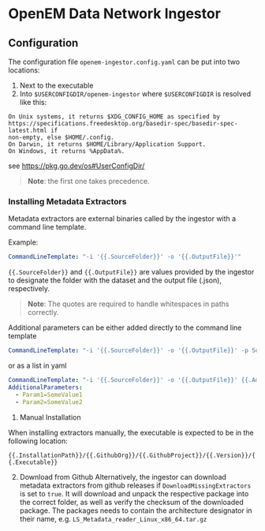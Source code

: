 # OpenEM Data Network Ingestor

## Configuration

The configuration file `openem-ingestor.config.yaml` can be put into two locations:

1. Next to the executable
2. Into `$USERCONFIGDIR/openem-ingestor` where `$USERCONFIGDIR` is resolved like this:

```
On Unix systems, it returns $XDG_CONFIG_HOME as specified by
https://specifications.freedesktop.org/basedir-spec/basedir-spec-latest.html if
non-empty, else $HOME/.config.
On Darwin, it returns $HOME/Library/Application Support.
On Windows, it returns %AppData%.
``` 

see <https://pkg.go.dev/os#UserConfigDir/>

>**Note**: the first one takes precedence.

### Installing Metadata Extractors

Metadata extractors are external binaries called by the ingestor with a command line template.

Example:

```yaml
CommandLineTemplate: "-i '{{.SourceFolder}}' -o '{{.OutputFile}}'"
```

`{{.SourceFolder}}` and `{{.OutputFile}}` are values provided by the ingestor to designate the folder with the dataset and the output file (.json), respectively.

> **Note**: The quotes are required to handle whitespaces in paths correctly.

Additional parameters can be either added directly to the command line template

```yaml
CommandLineTemplate: "-i '{{.SourceFolder}}' -o '{{.OutputFile}}' -p SomeValue"
```

or as a list in yaml

```yaml
CommandLineTemplate: "-i '{{.SourceFolder}}' -o '{{.OutputFile}}' {{.AdditionalParameters}}"`
AdditionalParameters:
  - Param1=SomeValue1
  - Param2=SomeValue2
```

1. Manual Installation

When installing extractors manually, the executable is expected to be in the following location:

`{{.InstallationPath}}/{{.GithubOrg}}/{{.GithubProject}}/{{.Version}}/{{.Executable}}`

2. Download from Github
Alternatively, the ingestor can download metadata extractors from github releases if `DownloadMissingExtractors` is set to `true`. It will download and unpack the respective package into the correct folder, as well as verify the checksum of the downloaded package.
The packages needs to contain the architecture designator in their name, e.g. `LS_Metadata_reader_Linux_x86_64.tar.gz`